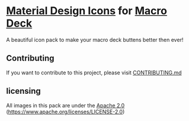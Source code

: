 # [Material Design Icons](https://icon-sets.iconify.design/mdi/) for [Macro Deck](https://macro-deck.app/)

A beautiful icon pack to make your macro deck buttens better then ever!

## Contributing

If you want to contribute to this project, please visit [CONTRIBUTING.md](https://github.com/TwigYT/MacroDeck.MaterialDesignIconsPack/blob/main/CONTRIBUTING.md)

## licensing

All images in this pack are under the [Apache 2.0](https://www.apache.org/licenses/LICENSE-2.0) (https://www.apache.org/licenses/LICENSE-2.0)

